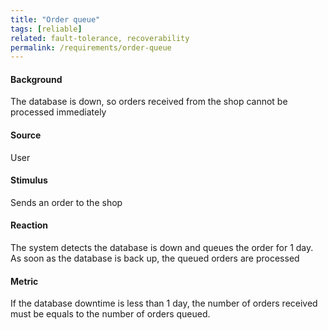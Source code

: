 ```yaml
---
title: "Order queue"
tags: [reliable] 
related: fault-tolerance, recoverability
permalink: /requirements/order-queue
---
```


<div class="quality-requirement" markdown="1">

#### Background

The database is down, so orders received from the shop cannot be processed immediately

#### Source

User

#### Stimulus

Sends an order to the shop

#### Reaction

The system detects the database is down and queues the order for 1 day. As soon as the database is back up, the queued orders are processed

#### Metric

If the database downtime is less than 1 day, the number of orders received must be equals to the number of orders queued.


</div><br>




